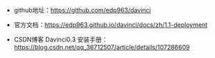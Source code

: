 















- github地址：https://github.com/edp963/davinci

- 官方文档：https://edp963.github.io/davinci/docs/zh/1.1-deployment

- CSDN博客 Davinci0.3 安装手册：https://blog.csdn.net/qq_36712507/article/details/107286609